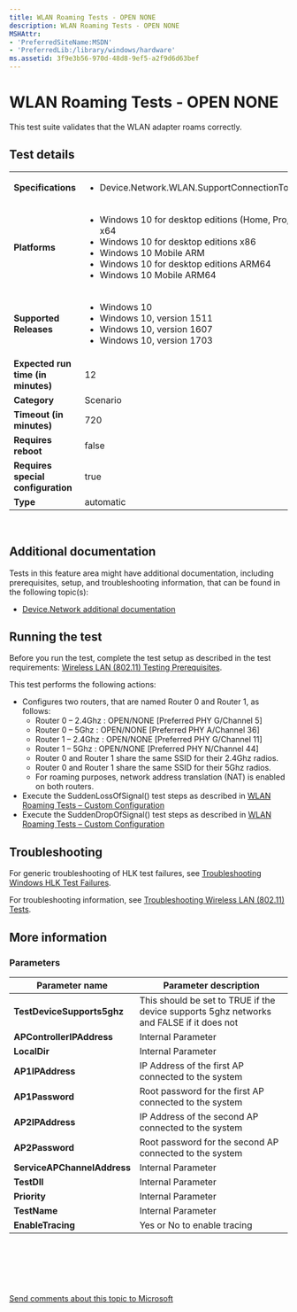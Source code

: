 ```yaml
---
title: WLAN Roaming Tests - OPEN NONE
description: WLAN Roaming Tests - OPEN NONE
MSHAttr:
- 'PreferredSiteName:MSDN'
- 'PreferredLib:/library/windows/hardware'
ms.assetid: 3f9e3b56-970d-48d8-9ef5-a2f9d6d63bef
---
```


# <span id="p_hlk_test.050fd9c2-6dfd-411f-a6ea-888e0402adf4"></span>WLAN Roaming Tests - OPEN NONE


This test suite validates that the WLAN adapter roams correctly.

## <span id="Test_details"></span><span id="test_details"></span><span id="TEST_DETAILS"></span>Test details


<table>
<colgroup>
<col width="50%" />
<col width="50%" />
</colgroup>
<tbody>
<tr class="odd">
<td><strong>Specifications</strong></td>
<td><ul>
<li>Device.Network.WLAN.SupportConnectionToWiFiAP.ConnectionToWiFiAP</li>
</ul></td>
</tr>
<tr class="even">
<td><strong>Platforms</strong></td>
<td><ul>
<li>Windows 10 for desktop editions (Home, Pro, Enterprise, and Education) x64</li>
<li>Windows 10 for desktop editions x86</li>
<li>Windows 10 Mobile ARM</li>
<li>Windows 10 for desktop editions ARM64</li>
<li>Windows 10 Mobile ARM64</li>
</ul></td>
</tr>
<tr class="odd">
<td><strong>Supported Releases</strong></td>
<td><ul>
<li>Windows 10</li>
<li>Windows 10, version 1511</li>
<li>Windows 10, version 1607</li>
<li>Windows 10, version 1703</li>
</ul></td>
</tr>
<tr class="even">
<td><strong>Expected run time (in minutes)</strong></td>
<td>12</td>
</tr>
<tr class="odd">
<td><strong>Category</strong></td>
<td>Scenario</td>
</tr>
<tr class="even">
<td><strong>Timeout (in minutes)</strong></td>
<td>720</td>
</tr>
<tr class="odd">
<td><strong>Requires reboot</strong></td>
<td>false</td>
</tr>
<tr class="even">
<td><strong>Requires special configuration</strong></td>
<td>true</td>
</tr>
<tr class="odd">
<td><strong>Type</strong></td>
<td>automatic</td>
</tr>
</tbody>
</table>

 

## <span id="Additional_documentation"></span><span id="additional_documentation"></span><span id="ADDITIONAL_DOCUMENTATION"></span>Additional documentation


Tests in this feature area might have additional documentation, including prerequisites, setup, and troubleshooting information, that can be found in the following topic(s):

-   [Device.Network additional documentation](device-network-additional-documentation.md)

## <span id="Running_the_test"></span><span id="running_the_test"></span><span id="RUNNING_THE_TEST"></span>Running the test


Before you run the test, complete the test setup as described in the test requirements: [Wireless LAN (802.11) Testing Prerequisites](wireless-lan--80211--testing-prerequisites.md).

This test performs the following actions:

-   Configures two routers, that are named Router 0 and Router 1, as follows:
    -   Router 0 – 2.4Ghz : OPEN/NONE \[Preferred PHY G/Channel 5\]
    -   Router 0 – 5Ghz : OPEN/NONE \[Preferred PHY A/Channel 36\]
    -   Router 1 – 2.4Ghz : OPEN/NONE \[Preferred PHY G/Channel 11\]
    -   Router 1 – 5Ghz : OPEN/NONE \[Preferred PHY N/Channel 44\]
    -   Router 0 and Router 1 share the same SSID for their 2.4Ghz radios.
    -   Router 0 and Router 1 share the same SSID for their 5Ghz radios.
    -   For roaming purposes, network address translation (NAT) is enabled on both routers.
-   Execute the SuddenLossOfSignal() test steps as described in [WLAN Roaming Tests – Custom Configuration](a0933024-4837-4a7e-bf75-26a12eef3b2b.md)
-   Execute the SuddenDropOfSignal() test steps as described in [WLAN Roaming Tests – Custom Configuration](a0933024-4837-4a7e-bf75-26a12eef3b2b.md)

## <span id="Troubleshooting"></span><span id="troubleshooting"></span><span id="TROUBLESHOOTING"></span>Troubleshooting


For generic troubleshooting of HLK test failures, see [Troubleshooting Windows HLK Test Failures](p_hlk.troubleshooting_windows_hlk_test_failures).

For troubleshooting information, see [Troubleshooting Wireless LAN (802.11) Tests](troubleshooting-wireless-lan--80211--tests.md).

## <span id="More_information"></span><span id="more_information"></span><span id="MORE_INFORMATION"></span>More information


### <span id="Parameters"></span><span id="parameters"></span><span id="PARAMETERS"></span>Parameters

| Parameter name              | Parameter description                                                                    |
|-----------------------------|------------------------------------------------------------------------------------------|
| **TestDeviceSupports5ghz**  | This should be set to TRUE if the device supports 5ghz networks and FALSE if it does not |
| **APControllerIPAddress**   | Internal Parameter                                                                       |
| **LocalDir**                | Internal Parameter                                                                       |
| **AP1IPAddress**            | IP Address of the first AP connected to the system                                       |
| **AP1Password**             | Root password for the first AP connected to the system                                   |
| **AP2IPAddress**            | IP Address of the second AP connected to the system                                      |
| **AP2Password**             | Root password for the second AP connected to the system                                  |
| **ServiceAPChannelAddress** | Internal Parameter                                                                       |
| **TestDll**                 | Internal Parameter                                                                       |
| **Priority**                | Internal Parameter                                                                       |
| **TestName**                | Internal Parameter                                                                       |
| **EnableTracing**           | Yes or No to enable tracing                                                              |

 

 

 

[Send comments about this topic to Microsoft](mailto:wsddocfb@microsoft.com?subject=Documentation%20feedback%20%5Bp_hlk_test\p_hlk_test%5D:%20WLAN%20Roaming%20Tests%20-%20OPEN%20NONE%20%20RELEASE:%20%288/29/2017%29&body=%0A%0APRIVACY%20STATEMENT%0A%0AWe%20use%20your%20feedback%20to%20improve%20the%20documentation.%20We%20don't%20use%20your%20email%20address%20for%20any%20other%20purpose,%20and%20we'll%20remove%20your%20email%20address%20from%20our%20system%20after%20the%20issue%20that%20you're%20reporting%20is%20fixed.%20While%20we're%20working%20to%20fix%20this%20issue,%20we%20might%20send%20you%20an%20email%20message%20to%20ask%20for%20more%20info.%20Later,%20we%20might%20also%20send%20you%20an%20email%20message%20to%20let%20you%20know%20that%20we've%20addressed%20your%20feedback.%0A%0AFor%20more%20info%20about%20Microsoft's%20privacy%20policy,%20see%20http://privacy.microsoft.com/en-us/default.aspx. "Send comments about this topic to Microsoft")





